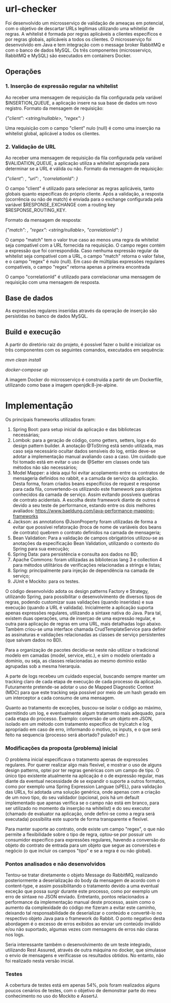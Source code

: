 # url-checker

Foi desenvolvido um microsserviço de validação de ameaças em potencial, com o objetivo de descartar URLs legítimas utilizando uma whitelist de regras. A whitelist é formada por regras aplicáveis a clientes específicos e por regras globais, aplicáveis a todos os clientes. O microsserviço foi desenvolvido em Java e tem integração com o message broker RabbitMQ e com o banco de dados MySQL. Os três componentes (microsserviço, RabbitMQ e MySQL) são executados em containers Docker.

## Operações
### 1. Inserção de expressão regular na whitelist
Ao receber uma mensagem de requisição da fila configurada pela variável $INSERTION_QUEUE, a aplicação insere na sua base de dados um novo registro. Formato da mensagem de requisição:

*{"client": <string/nullable>, "regex": <string>}*

Uma requisição com o campo "client" nulo (null) é como uma inserção na whitelist global, aplicável a todos os clientes.

### 2. Validação de URL
Ao receber uma mensagem de requisição da fila configurada pela variável $VALIDATION_QUEUE, a aplicação utiliza a whitelist apropriada para determinar se a URL é válida ou não. Formato da mensagem de requisição:

*{"client": <string>, "url": <string>, "correlationId": <integer>}*

O campo "client" é utilizado para selecionar as regras aplicáveis, tanto globais quanto específicas do próprio cliente.
Após a validação, a resposta (ocorrência ou não de match) é enviada para o exchange configurada pela variável $RESPONSE_EXCHANGE com a routing key $RESPONSE_ROUTING_KEY.

Formato da mensagem de resposta:

*{"match": <boolean>, "regex": <string/nullable>, "correlationId": <integer>}*

O campo "match" tem o valor true caso ao menos uma regra da whitelist seja compatível com a URL fornecida na requisição. O campo regex contém a expressão que foi correspondida. Caso nenhuma expressão regular da whitelist seja compatível com a URL, o campo "match" retorna o valor false, e o campo "regex" é nulo (null). Em caso de múltiplas expressões regulares compatíveis, o campo "regex" retorna apenas a primeira encontrada

O campo "correlationId" é utilizado para correlacionar uma mensagem de requisição com uma mensagem de resposta.

## Base de dados
As expressões regulares inseridas através da operação de inserção são persistidas no banco de dados MySQL.

## Build e execução
A partir do diretório raiz do projeto, é possível fazer o build e inicializar os três componentes com os seguintes comandos, executados em sequência:

*mvn clean install*

*docker-compose up*

A imagem Docker do microsserviço é construída a partir de um Dockerfile, utilizando como base a imagem openjdk:8-jre-alpine.

# Implementação

Os principais frameworks utilizados foram:
1) Spring Boot: para setup inicial da aplicação e das bibliotecas necessárias;
2) Lombok: para a geração de código, como getters, setters, logs e do design pattern builder. A anotação @ToString está sendo utilizada, mas caso seja necessário ocultar dados sensíveis do log, então deve-se adotar a implementação manual avaliando caso a caso. Um cuidado que foi tomado está em evitar o uso de @Setter em classes onde tais métodos não são necessários;
3) Model Mapper: a ideia aqui foi evitar acoplamento entre os contratos de mensageria definidos no rabbit, e a camuda de serviço da aplicação. Desta forma, foram criados beans específicios de request e response para cada fila, convertendo-os utilizando este framework para objetos conhecidos da camada de serviço. Assim evitando possíveis quebras de contrato acidentais. A escolha deste framework diante de outros é devido a seu teste de performance, estando entre os dois melhores avaliados: https://www.baeldung.com/java-performance-mapping-frameworks
4) Jackson: as annotations @JsonProperty foram utilizadas de forma a evitar que possívei refatoração (troca de nome de variáveis dos beans de contrato) quebrem o contrato definidos na camada de mensageria;
5) Bean Validation: Para a validação de campos obrigatórios utilizou-se as anotações da específicação Bean Validation, utilizando o contexto do Spring para sua execução;
6) Spring Data: para persistência e consulta aos dados no BD;
7) Apache Commons: foram utilizadas as bibliotecas lang 3 e collection 4 para métodos utilitários de verificações relacionadas a strings e listas;
8) Spring: principalmente para injeção de dependência na camada de serviço;
9) JUnit e Mockito: para os testes.

O código desenvolvido adota os design patterns Factory e Strategy, utilizando Spring, para possibilitar o desenvolvimento de diversos tipos de regras, podendo customizar suas validações (quando inseridas) e sua execução (quando a URL é validada). Inicialmente a aplicação suporta apenas expressões regulares, utilizando a síntaxe nativa do Java. Para tal, existem duas operações, uma de inserçao de uma expressão regular, e outra para aplicação de regras em uma URL, mais detalhadas logo abaixo. Também criou-se uma interface chamada CrudTemplateService para definir as assinaturas e validações relacionadas as classes de serviço persistentes (que salvam dados no BD).

Para a organização de pacotes decidiu-se neste não utilizar o tradicional modelo em camadas (model, service, etc.), e sim o modelo orientado a domínio, ou seja, as classes relacionadas ao mesmo domínio estão agrupadas sob a mesma hierarquia.

A parte de logs recebeu um cuidado especial, buscando sempre manter um tracking claro de cada etapa de execução de cada processo da aplicação. Futuramente pretende-se adotar o uso de Mapped Diagnostic Context (MDC) para que este tracking seja possível por meio de um hash gerado em um interceptor a cada consumo de uma mensagem.

Quanto ao tratamento de exceções, buscou-se isolar o código ao máximo, permitindo um log, e eventualmente algum tratamento mais adequado, para cada etapa do processo. Exemplo: conversão de um objeto em JSON, isolado em um método com tratamento específico de try/catch e log apropriado em caso de erro, informando o motivo, os inputs, e o que será feito na sequencia (processo será abortado? pulado? etc.)

### Modificações da proposta (problema) inicial
O problema inicial especificava o tratamento apenas de expressões regulares. Por querer realizar algo mais flexível, e mostrar o uso de alguns design patterns, optei por ter regras genéricas com um campo de tipo. O único tipo existente atualmente na aplicação é o de expressão regular, mas diante da eventual necessidade de se expandir o suporte a outros formatos, como por exemplo uma Spring Expression Languae (sPEL), para validação das URLs, foi adotada uma solução genérica, onde apenas com a criação de um novo tipo, do seu validador (opcional, pois há um default implementado que apenas verifica se o campo não está em branco, para ser utilizado no momento da inserção na whitelist) e do seu executor (chamado de evaluator na aplicação, onde defini-se como a regra será executada) possibilita este suporte de forma transparente e flexível.

Para manter suporte ao contrato, onde existe um campo "regex", o que não permite a flexibilidade sobre o tipo de regra, optou-se por possuir um consumidor específico para expressões regulares, havendo a conversão do objeto do contrato de entrada para um objeto que segue as conversões e negócio (o que incluir os campos "tipo" e se a regra é ou não global).

### Pontos analisados e não desenvolvidos
Tentou-se tratar diretamente o objeto Message do RabbitMQ, realizando posteriormente a deserialização do body da mensagem de acordo com o content-type, e assim possibilitando o tratamento devido a uma eventual exceção que possa surgir durante este processo, como por exemplo um erro de sintaxe no JSON enviado. Entretanto, pontos relacionados a performance da implementação manual deste processo, assim como o aumento da complexidade do código me fizeram a evitar este caminho, deixando tal responsabilidade de deserializar o conteúdo e convertê-lo no respectivo objeto Java para o framework do Rabbit. O ponto negativo desta abordagem é o excesso de erros exibidos ao enviar um conteúdo inválido e/ou não suportado, algumas vezes com mensagens de erros não claras nos logs.

Seria interessante também o desenvolvimento de um teste integrado, utilizando Rest Assured, através de outra máquina no docker, que simulasse o envio de mensagens e verificasse os resultados obtidos. No entanto, não foi realizado nesta versão inicial.

### Testes
A cobertura de testes está em apenas 54%, pois foram realizados alguns poucos cenários de testes, com o objetivo de demonstrar parte do meu conhecimento no uso do Mockito e AssertJ.

